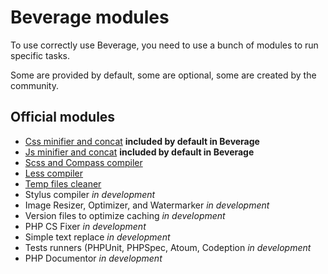 Beverage modules
================

To use correctly use Beverage, you need to use a bunch of modules to run specific tasks.

Some are provided by default, some are optional, some are created by the community.

Official modules
----------------

* [Css minifier and concat](https://github.com/awakenweb/beverage) __included by default in Beverage__
* [Js minifier and concat](https://github.com/awakenweb/beverage) __included by default in Beverage__
* [Scss and Compass compiler](https://github.com/awakenweb/beverage-scss)
* [Less compiler](https://github.com/awakenweb/beverage-less)
* [Temp files cleaner](https://github.com/awakenweb/beverage-cleaner)
* Stylus compiler _in development_
* Image Resizer, Optimizer, and Watermarker _in development_
* Version files to optimize caching _in development_
* PHP CS Fixer _in development_
* Simple text replace _in development_
* Tests runners (PHPUnit, PHPSpec, Atoum, Codeption _in development_
* PHP Documentor _in development_


